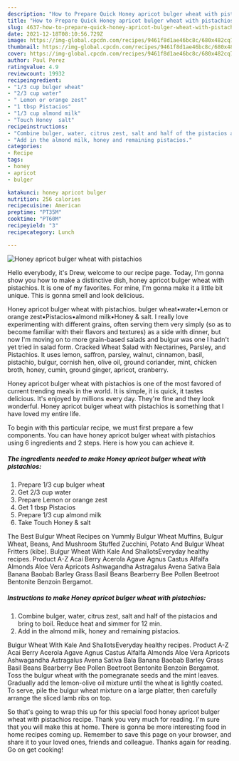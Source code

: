 ```yaml
---
description: "How to Prepare Quick Honey apricot bulger wheat with pistachios"
title: "How to Prepare Quick Honey apricot bulger wheat with pistachios"
slug: 4637-how-to-prepare-quick-honey-apricot-bulger-wheat-with-pistachios
date: 2021-12-18T08:10:56.729Z
image: https://img-global.cpcdn.com/recipes/9461f8d1ae46bc8c/680x482cq70/honey-apricot-bulger-wheat-with-pistachios-recipe-main-photo.jpg
thumbnail: https://img-global.cpcdn.com/recipes/9461f8d1ae46bc8c/680x482cq70/honey-apricot-bulger-wheat-with-pistachios-recipe-main-photo.jpg
cover: https://img-global.cpcdn.com/recipes/9461f8d1ae46bc8c/680x482cq70/honey-apricot-bulger-wheat-with-pistachios-recipe-main-photo.jpg
author: Paul Perez
ratingvalue: 4.9
reviewcount: 19932
recipeingredient:
- "1/3 cup bulger wheat"
- "2/3 cup water"
- " Lemon or orange zest"
- "1 tbsp Pistacios"
- "1/3 cup almond milk"
- "Touch Honey  salt"
recipeinstructions:
- "Combine bulger, water, citrus zest, salt and half of the pistacios and bring to boil. Reduce heat and simmer for 12 min."
- "Add in the almond milk, honey and remaining pistacios."
categories:
- Recipe
tags:
- honey
- apricot
- bulger

katakunci: honey apricot bulger 
nutrition: 256 calories
recipecuisine: American
preptime: "PT35M"
cooktime: "PT60M"
recipeyield: "3"
recipecategory: Lunch

---
```



![Honey apricot bulger wheat with pistachios](https://img-global.cpcdn.com/recipes/9461f8d1ae46bc8c/680x482cq70/honey-apricot-bulger-wheat-with-pistachios-recipe-main-photo.jpg)

Hello everybody, it's Drew, welcome to our recipe page. Today, I'm gonna show you how to make a distinctive dish, honey apricot bulger wheat with pistachios. It is one of my favorites. For mine, I'm gonna make it a little bit unique. This is gonna smell and look delicious.

Honey apricot bulger wheat with pistachios. bulger wheat•water•Lemon or orange zest•Pistacios•almond milk•Honey &amp; salt. I really love experimenting with different grains, often serving them very simply (so as to become familiar with their flavors and textures) as a side with dinner, but now I&#39;m moving on to more grain-based salads and bulgur was one I hadn&#39;t yet tried in salad form. Cracked Wheat Salad with Nectarines, Parsley, and Pistachios. It uses lemon, saffron, parsley, walnut, cinnamon, basil, pistachio, bulgur, cornish hen, olive oil, ground coriander, mint, chicken broth, honey, cumin, ground ginger, apricot, cranberry.

Honey apricot bulger wheat with pistachios is one of the most favored of current trending meals in the world. It is simple, it is quick, it tastes delicious. It's enjoyed by millions every day. They're fine and they look wonderful. Honey apricot bulger wheat with pistachios is something that I have loved my entire life.


To begin with this particular recipe, we must first prepare a few components. You can have honey apricot bulger wheat with pistachios using 6 ingredients and 2 steps. Here is how you can achieve it.

<!--inarticleads1-->

##### The ingredients needed to make Honey apricot bulger wheat with pistachios:

1. Prepare 1/3 cup bulger wheat
1. Get 2/3 cup water
1. Prepare  Lemon or orange zest
1. Get 1 tbsp Pistacios
1. Prepare 1/3 cup almond milk
1. Take Touch Honey &amp; salt


The Best Bulgur Wheat Recipes on Yummly Bulgur Wheat Muffins, Bulgur Wheat, Beans, And Mushroom Stuffed Zucchini, Potato And Bulgur Wheat Fritters (kibe). Bulgur Wheat With Kale And ShallotsEveryday healthy recipes. Product A-Z Acai Berry Acerola Agave Agnus Castus Alfalfa Almonds Aloe Vera Apricots Ashwagandha Astragalus Avena Sativa Bala Banana Baobab Barley Grass Basil Beans Bearberry Bee Pollen Beetroot Bentonite Benzoin Bergamot. 

<!--inarticleads2-->

##### Instructions to make Honey apricot bulger wheat with pistachios:

1. Combine bulger, water, citrus zest, salt and half of the pistacios and bring to boil. Reduce heat and simmer for 12 min.
1. Add in the almond milk, honey and remaining pistacios.


Bulgur Wheat With Kale And ShallotsEveryday healthy recipes. Product A-Z Acai Berry Acerola Agave Agnus Castus Alfalfa Almonds Aloe Vera Apricots Ashwagandha Astragalus Avena Sativa Bala Banana Baobab Barley Grass Basil Beans Bearberry Bee Pollen Beetroot Bentonite Benzoin Bergamot. Toss the bulgur wheat with the pomegranate seeds and the mint leaves. Gradually add the lemon-olive oil mixture until the wheat is lightly coated. To serve, pile the bulgur wheat mixture on a large platter, then carefully arrange the sliced lamb ribs on top. 

So that's going to wrap this up for this special food honey apricot bulger wheat with pistachios recipe. Thank you very much for reading. I'm sure that you will make this at home. There is gonna be more interesting food in home recipes coming up. Remember to save this page on your browser, and share it to your loved ones, friends and colleague. Thanks again for reading. Go on get cooking!

